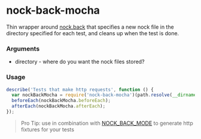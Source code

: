 # nock-back-mocha

Thin wrapper around [nock.back](https://github.com/pgte/nock#nock-back) that specifies a new nock file in the directory specified for each test, and cleans up when the test is done.

### Arguments
- directory - where do you want the nock files stored?

### Usage
```js
describe('Tests that make http requests', function () {
  var nockBackMocha = require('nock-back-mocha')(path.resolve(__dirname, './fixtures'));
  beforeEach(nockBackMocha.beforeEach);
  afterEach(nockBackMocha.afterEach);
});
```

> Pro Tip: use in combination with [NOCK_BACK_MODE](https://github.com/pgte/nock#modes) to generate http fixtures for your tests
